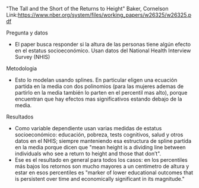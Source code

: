   
"The Tall and the Short of the Returns to Height" Baker, Cornelson  
Link:https://www.nber.org/system/files/working_papers/w26325/w26325.pdf

Pregunta y datos  

- El paper busca responder si la altura de las personas tiene algún efecto en el estatus socioeconómico. Usan datos del National Health Interview Survey (NHIS)

Metodologia  

- Esto lo modelan usando splines. En particular eligen una ecuación partida en la media con dos polinomios (para las mujeres ademas de partirlo en la media también lo parten en el percentil mas alto), porque encuentran que hay efectos mas significativos estando debajo de la media.

Resultados  

- Como variable dependiente usan varias medidas de estatus socioeconómico: educación, pobreza, tests cognitivos, salud y otros datos en el NHIS; siempre manteniendo esa estructura de spline partida en la media porque dicen que "mean height is a dividing line between individuals who see a return to height and those that don’t".
- Ese es el resultado en general para todos los casos: en los percentiles más bajos los retornos son mucho mayores a un centimetro de altura y estar en esos percentiles es "marker of lower educational outcomes that is persistent over time and economically significant in its magnitude."